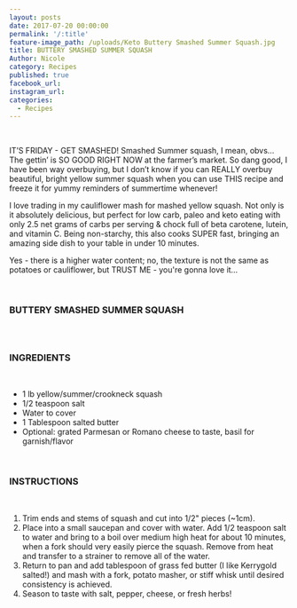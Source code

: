 ```yaml
---
layout: posts
date: 2017-07-20 00:00:00
permalink: '/:title'
feature-image_path: /uploads/Keto Buttery Smashed Summer Squash.jpg
title: BUTTERY SMASHED SUMMER SQUASH
Author: Nicole
category: Recipes
published: true
facebook_url:
instagram_url:
categories:
  - Recipes
---
```


&nbsp;

IT’S FRIDAY - GET SMASHED! Smashed Summer squash, I mean, obvs… The gettin’ is SO GOOD RIGHT NOW at the farmer’s market. So dang good, I have been way overbuying, but I don’t know if you can REALLY overbuy beautiful, bright yellow summer squash when you can use THIS recipe and freeze it for yummy reminders of summertime whenever!

I love trading in my cauliflower mash for mashed yellow squash. Not only is it absolutely delicious, but perfect for low carb, paleo and keto eating with only 2.5 net grams of carbs per serving & chock full of beta carotene, lutein, and vitamin C. Being non-starchy, this also cooks SUPER fast, bringing an amazing side dish to your table in under 10 minutes.

Yes - there is a higher water content; no, the texture is not the same as potatoes or cauliflower, but TRUST ME - you're gonna love it…

&nbsp;

### BUTTERY SMASHED SUMMER SQUASH

### &nbsp;

### INGREDIENTS

&nbsp;

* 1 lb yellow/summer/crookneck squash
* 1/2 teaspoon salt
* Water to cover
* 1 Tablespoon salted butter
* Optional: grated Parmesan or Romano cheese to taste, basil for garnish/flavor

&nbsp;

### INSTRUCTIONS

&nbsp;

1. Trim ends and stems of squash and cut into 1/2" pieces (~1cm).
2. Place into a small saucepan and cover with water. Add 1/2 teaspoon salt to water and bring to a boil over medium high heat for about 10 minutes, when a fork should very easily pierce the squash. Remove from heat and transfer to a strainer to remove all of the water.
3. Return to pan and add tablespoon of grass fed butter (I like Kerrygold salted!) and mash with a fork, potato masher, or stiff whisk until desired consistency is achieved.
4. Season to taste with salt, pepper, cheese, or fresh herbs!